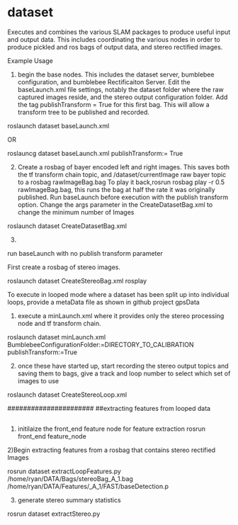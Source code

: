 # dataset
Executes and combines the various SLAM packages to produce useful input and output data. This includes coordinating the various nodes in order to produce pickled and ros bags of output data, and stereo rectified images.


Example Usage


1) begin the base nodes. This includes the dataset server, bumblebee configuration, and bumblebee Rectificaiton Server.
  Edit the baseLaunch.xml file settings, notably the dataset folder where the raw captured images reside, and the stereo output configuration folder.
    Add the tag publishTransform = True for this first bag.
  This will allow a transform tree to be published and recorded.
  
  
  roslaunch dataset baseLaunch.xml
  
  
  OR 
  
  roslauncg dataset baseLaunch.xml publishTransform:= True
  
  

2) Create a rosbag of bayer encoded left and right images. This saves both the tf transform chain topic, and /dataset/currentImage raw bayer topic  to a rosbag rawImageBag.bag
  To play it back,rosrun rosbag play -r 0.5 rawImageBag.bag,
  this runs the bag at half the rate it was originally published.
  Run baseLaunch before execution with the publish transform option.
  Change the args parameter in the CreateDatasetBag.xml to change the minimum number of Images

    
  

  roslaunch dataset CreateDatasetBag.xml

3) 
run baseLaunch with no publish transform parameter

First create a rosbag of stereo images.


  roslaunch dataset CreateStereoBag.xml 
  rosplay 
  
  
  
To execute in looped mode where a dataset has been split up into individual loops, provide a metaData file as shown in github project gpsData

1) execute a minLaunch.xml where it provides only the stereo processing node and tf transform chain.

roslaunch dataset minLaunch.xml BumblebeeConfigurationFolder:=DIRECTORY_TO_CALIBRATION publishTransform:=True

2) once these have started up, start recording the stereo output topics and saving them to bags, give a track and loop number to select which set of images to use

roslaunch dataset CreateStereoLoop.xml




######################
##extracting features from looped data
##

1) initilaize the front_end feature node for feature extraction
rosrun front_end feature_node

2)Begin extracting features from a rosbag that contains stereo rectified Images

rosrun dataset extractLoopFeatures.py /home/ryan/DATA/Bags/stereoBag_A_1.bag /home/ryan/DATA/Features/_A_1/FAST/baseDetection.p

3) generate stereo summary statistics 

rosrun dataset extractStereo.py